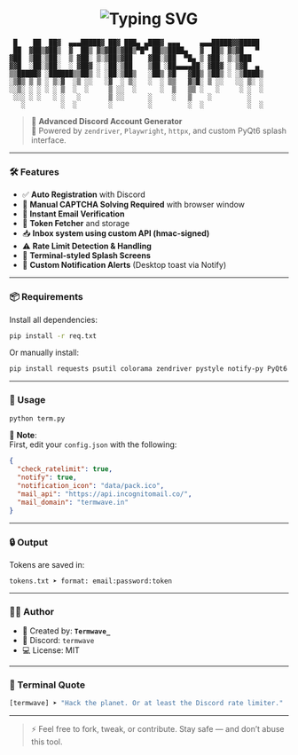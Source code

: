 
<h1 align="center">
  <img src="https://readme-typing-svg.demolab.com?font=Fira+Code&duration=3000&pause=500&center=true&vCenter=true&width=435&lines=🧠+Ultimate+Discord+Account+Generator;🌐+By+Termwave_;⚡Email+Verification+%7C+Token+Extractor" alt="Typing SVG" />
</h1>

```
 █    ██  ██▓  ▄▄▄█████▓ ██▓ ███▄ ▄███▓ ▄▄▄     ▄▄▄█████▓▓█████ 
 ██  ▓██▒▓██▒  ▓  ██▒ ▓▒▓██▒▓██▒▀█▀ ██▒▒████▄   ▓  ██▒ ▓▒▓█   ▀ 
▓██  ▒██░▒██░  ▒ ▓██░ ▒░▒██▒▓██    ▓██░▒██  ▀█▄ ▒ ▓██░ ▒░▒███   
▓▓█  ░██░▒██░  ░ ▓██▓ ░ ░██░▒██    ▒██ ░██▄▄▄▄██░ ▓██▓ ░ ▒▓█  ▄ 
▒▒█████▓ ░██████▒▒██▒ ░ ░██░▒██▒   ░██▒ ▓█   ▓██▒ ▒██▒ ░ ░▒████▒
░▒▓▒ ▒ ▒ ░ ▒░▓  ░▒ ░░   ░▓  ░ ▒░   ░  ░ ▒▒   ▓▒█░ ▒ ░░   ░░ ▒░ ░
░░▒░ ░ ░ ░ ░ ▒  ░  ░     ▒ ░░  ░      ░  ▒   ▒▒ ░   ░     ░ ░  ░
 ░░░ ░ ░   ░ ░   ░       ▒ ░░      ░     ░   ▒    ░         ░   
   ░         ░  ░        ░         ░         ░  ░           ░  ░
```

> 🎯 **Advanced Discord Account Generator**  
> 🧠 Powered by `zendriver`, `Playwright`, `httpx`, and custom PyQt6 splash interface.

---

### 🛠 Features

- ✅ **Auto Registration** with Discord
- 🧩 **Manual CAPTCHA Solving Required** with browser window
- 📧 **Instant Email Verification**
- 🔐 **Token Fetcher** and storage
- 📥 **Inbox system using custom API (hmac-signed)**
- ⚠️ **Rate Limit Detection & Handling**
- 🎨 **Terminal-styled Splash Screens**
- 🔔 **Custom Notification Alerts** (Desktop toast via Notify)

---

### 📦 Requirements

Install all dependencies:

```bash
pip install -r req.txt
```

Or manually install:

```bash
pip install requests psutil colorama zendriver pystyle notify-py PyQt6 urllib3 beautifulsoup4 httpx
```

---

### 🚀 Usage

```bash
python term.py
```

📌 **Note**:  
First, edit your `config.json` with the following:

```json
{
  "check_ratelimit": true,
  "notify": true,
  "notification_icon": "data/pack.ico",
  "mail_api": "https://api.incognitomail.co/",
  "mail_domain": "termwave.in"
}
```

---

### 🔒 Output

Tokens are saved in:

```
tokens.txt ➤ format: email:password:token
```

---

### 👨‍💻 Author

- 🧬 Created by: **`Termwave_`**
- 📎 Discord: `termwave`
- 💻 License: MIT

---

### 💬 Terminal Quote

```bash
[termwave] ➤ "Hack the planet. Or at least the Discord rate limiter."
```

---

> ⚡ Feel free to fork, tweak, or contribute. Stay safe — and don’t abuse this tool.  
